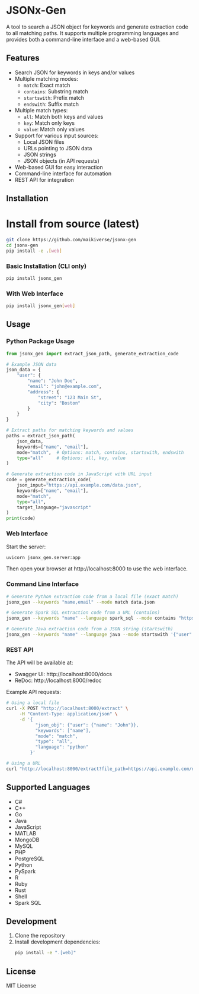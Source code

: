 # JSONx-Gen

A tool to search a JSON object for keywords and generate extraction code to all matching paths.
It supports multiple programming languages and provides both a command-line interface and a web-based GUI.

## Features

- Search JSON for keywords in keys and/or values
- Multiple matching modes:
  - `match`: Exact match
  - `contains`: Substring match
  - `startswith`: Prefix match
  - `endswith`: Suffix match
- Multiple match types:
  - `all`: Match both keys and values
  - `key`: Match only keys
  - `value`: Match only values
- Support for various input sources:
  - Local JSON files
  - URLs pointing to JSON data
  - JSON strings
  - JSON objects (in API requests)
- Web-based GUI for easy interaction
- Command-line interface for automation
- REST API for integration

## Installation

# Install from source (latest)
```bash
git clone https://github.com/maikiverse/jsonx-gen
cd jsonx-gen
pip install -e .[web]
```

### Basic Installation (CLI only)
```bash
pip install jsonx_gen
```

### With Web Interface
```bash
pip install jsonx_gen[web]
```


## Usage

### Python Package Usage

```python
from jsonx_gen import extract_json_path, generate_extraction_code

# Example JSON data
json_data = {
    "user": {
        "name": "John Doe",
        "email": "john@example.com",
        "address": {
            "street": "123 Main St",
            "city": "Boston"
        }
    }
}

# Extract paths for matching keywords and values
paths = extract_json_path(
    json_data,
    keywords=["name", "email"],
    mode="match",  # Options: match, contains, startswith, endswith
    type="all"     # Options: all, key, value
)

# Generate extraction code in JavaScript with URL input
code = generate_extraction_code(
    json_input="https://api.example.com/data.json",
    keywords=["name", "email"],
    mode="match",
    type="all",
    target_language="javascript"
)
print(code)
```

### Web Interface

Start the server:
```bash
uvicorn jsonx_gen.server:app
```

Then open your browser at http://localhost:8000 to use the web interface.

### Command Line Interface

```bash
# Generate Python extraction code from a local file (exact match)
jsonx_gen --keywords "name,email" --mode match data.json

# Generate Spark SQL extraction code from a URL (contains)
jsonx_gen --keywords "name" --language spark_sql --mode contains "https://api.example.com/data.json"

# Generate Java extraction code from a JSON string (startswith)
jsonx_gen --keywords "name" --language java --mode startswith '{"user": {"name": "John"}}'
```

### REST API

The API will be available at:
- Swagger UI: http://localhost:8000/docs
- ReDoc: http://localhost:8000/redoc

Example API requests:
```bash
# Using a local file
curl -X POST "http://localhost:8000/extract" \
     -H "Content-Type: application/json" \
     -d '{
           "json_obj": {"user": {"name": "John"}},
           "keywords": ["name"],
           "mode": "match",
           "type": "all",
           "language": "python"
         }'

# Using a URL
curl "http://localhost:8000/extract?file_path=https://api.example.com/data.json&keywords=name,email&mode=match&type=all"
```

## Supported Languages

- C#
- C++
- Go
- Java
- JavaScript
- MATLAB
- MongoDB
- MySQL
- PHP
- PostgreSQL
- Python
- PySpark
- R
- Ruby
- Rust
- Shell
- Spark SQL

## Development

1. Clone the repository
2. Install development dependencies:
   ```bash
   pip install -e ".[web]"
   ```

## License

MIT License
